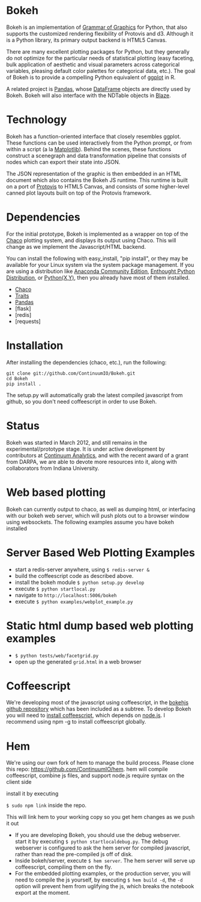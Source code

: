 Bokeh 
=====

Bokeh is an implementation of [Grammar of
Graphics](http://www.cs.uic.edu/~wilkinson/TheGrammarOfGraphics/GOG.html) for
Python, that also supports the customized rendering flexibility of Protovis and
d3.  Although it is a Python library, its primary output backend is HTML5
Canvas.

There are many excellent plotting packages for Python, but they generally 
do not optimize for the particular needs of statistical plotting (easy faceting,
bulk application of aesthetic and visual parameters across categorical variables,
pleasing default color palettes for categorical data, etc.).  The goal of Bokeh
is to provide a compelling Python equivalent of [ggplot](http://had.co.nz/ggplot/) in R.

A related project is [Pandas](http://pandas.pydata.org), whose [DataFrame](http://pandas.pydata.org/pandas-docs/stable/dsintro.html#dataframe) objects are directly
used by Bokeh.  Bokeh will also interface with the NDTable objects in [Blaze](https://github.com/ContinuumIO/blaze).


Technology
==========

Bokeh has a function-oriented interface that closely resembles ggplot.  These
functions can be used interactively from the Python prompt, or from within a
script (a la [Matplotlib](http://matplotlib.sourceforge.net/)).  Behind the
scenes, these functions construct a scenegraph and data transformation pipeline
that consists of nodes which can export their state into JSON.

The JSON representation of the graphic is then embedded in an HTML document
which also contains the Bokeh JS runtime.  This runtime is built on a port of
[Protovis](http://mbostock.github.com/protovis/) to HTML5 Canvas, and consists
of some higher-level canned plot layouts built on top of the Protovis
framework.

Dependencies
============

For the initial prototype, Bokeh is implemented as a wrapper on top of the
[Chaco](http://code.enthought.com/projects/chaco) plotting system, and displays
its output using Chaco.  This will change as we implement the Javascript/HTML
backend.

You can install the following with easy_install, "pip install", or they may
be available for your Linux system via the system package management.  If you
are using a distribution like [Anaconda Community Edition](https://store.continuum.io/cshop/anaconda),
[Enthought Python Distribution](http://enthought.com/epd), or
[Python(X,Y)](http://code.google.com/p/pythonxy),
then you already have most of them installed.

 * [Chaco](https://github.com/enthought/chaco)
 * [Traits](https://github.com/enthought/traits)
 * [Pandas](https://github.com/pydata/pandas)
 * [flask]
 * [redis]
 * [requests]


Installation
============

After installing the dependencies (chaco, etc.), run the following:

```
git clone git://github.com/ContinuumIO/Bokeh.git
cd Bokeh
pip install .
```
The setup.py will automatically grab the latest compiled javascript from github, so you don't need coffeescript in order to use Bokeh.

Status
======

Bokeh was started in March 2012, and still remains in the
experimental/prototype stage.  It is under active development by contributors
at [Continuum Analytics](http://continuum.io), and with the recent award of a
grant from DARPA, we are able to devote more resources into it, along with
collaborators from Indiana University.  


Web based plotting
==================
Bokeh can currently output to chaco, as well as dumping html, 
or interfacing with
our bokeh web server, which will push plots out to a browser window using websockets.
The following examples assume you have bokeh installed

Server Based Web Plotting Examples
==================================
 * start a redis-server anywhere, using `$ redis-server &`
 * build the coffeescript code as described above.
 * install the bokeh module `$ python setup.py develop`
 * execute `$ python startlocal.py `
 * navigate to `http://localhost:5006/bokeh`
 * execute `$ python examples/webplot_example.py`

Static html dump based web plotting examples
============================================
 * `$ python tests/web/facetgrid.py`
 * open up the generated `grid.html` in a web browser


Coffeescript
============
We're developing most of the javascript using coffeescript, in the 
[bokehjs github repository](https://github.com/ContinuumIO/bokehjs)
which has been included as a subtree.  To develop Bokeh you will need
to [install coffeescript](http://coffeescript.org/#installation), 
which depends on [node.js](http://nodejs.org/).  I recommend using npm -g
to install coffeescript globally.  

Hem
===

We're using our own fork of hem to 
manage the build process.  Please clone this repo: https://github.com/ContinuumIO/hem. hem will compile coffeescript, combine js files, and support 
node.js require syntax on the client side

install it by executing

`$ sudo npm link` inside the repo.  

This will link hem to your working copy so you get hem changes as we push it out
 * If you are developing Bokeh, you should use the debug webserver.  
   start it by executing `$ python startlocaldebug.py`.  The debug webserver is configured
   to ask the hem server for compiled javascript, rather than read the pre-compiled js off of disk.
 * Inside bokeh/server, execute `$ hem server`.  The hem server will
   serve up coffeescript, compiling them on the fly.
 * For the embedded plotting examples, or the production server, you will
   need to compile the js yourself, by executing `$ hem build -d`, the `-d` 
   option will prevent hem from uglifying the js, which breaks the notebook
   export at the moment.
